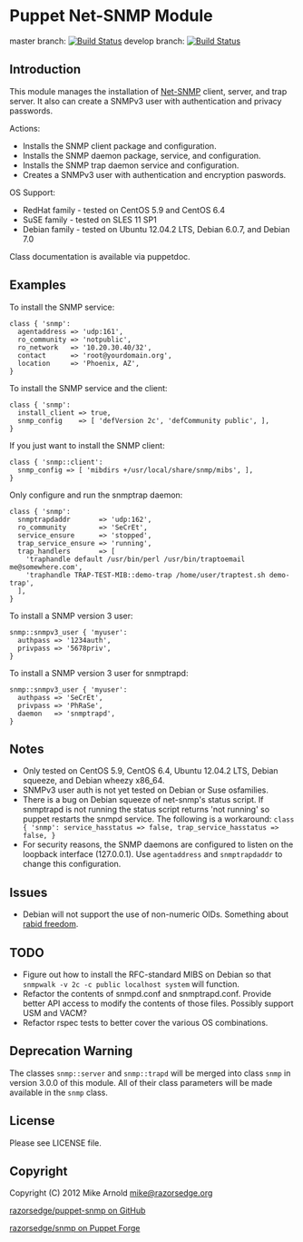 Puppet Net-SNMP Module
======================

master branch: [![Build Status](https://secure.travis-ci.org/razorsedge/puppet-snmp.png?branch=master)](http://travis-ci.org/razorsedge/puppet-snmp)
develop branch: [![Build Status](https://secure.travis-ci.org/razorsedge/puppet-snmp.png?branch=develop)](http://travis-ci.org/razorsedge/puppet-snmp)

Introduction
------------

This module manages the installation of [Net-SNMP](http://www.net-snmp.org/)
client, server, and trap server.  It also can create a SNMPv3 user with
authentication and privacy passwords.

Actions:

* Installs the SNMP client package and configuration.
* Installs the SNMP daemon package, service, and configuration.
* Installs the SNMP trap daemon service and configuration.
* Creates a SNMPv3 user with authentication and encryption paswords.

OS Support:

* RedHat family  - tested on CentOS 5.9 and CentOS 6.4
* SuSE family    - tested on SLES 11 SP1
* Debian family  - tested on Ubuntu 12.04.2 LTS, Debian 6.0.7, and Debian 7.0

Class documentation is available via puppetdoc.

Examples
--------

To install the SNMP service:

    class { 'snmp':
      agentaddress => 'udp:161',
      ro_community => 'notpublic',
      ro_network   => '10.20.30.40/32',
      contact      => 'root@yourdomain.org',
      location     => 'Phoenix, AZ',
    }

To install the SNMP service and the client:

    class { 'snmp':
      install_client => true,
      snmp_config    => [ 'defVersion 2c', 'defCommunity public', ],
    }

If you just want to install the SNMP client:

    class { 'snmp::client':
      snmp_config => [ 'mibdirs +/usr/local/share/snmp/mibs', ],
    }

Only configure and run the snmptrap daemon:

    class { 'snmp':
      snmptrapdaddr       => 'udp:162',
      ro_community        => 'SeCrEt',
      service_ensure      => 'stopped',
      trap_service_ensure => 'running',
      trap_handlers       => [
        'traphandle default /usr/bin/perl /usr/bin/traptoemail me@somewhere.com',
        'traphandle TRAP-TEST-MIB::demo-trap /home/user/traptest.sh demo-trap',
      ],
    }

To install a SNMP version 3 user:

    snmp::snmpv3_user { 'myuser':
      authpass => '1234auth',
      privpass => '5678priv',
    }

To install a SNMP version 3 user for snmptrapd:

    snmp::snmpv3_user { 'myuser':
      authpass => 'SeCrEt',
      privpass => 'PhRaSe',
      daemon   => 'snmptrapd',
    }

Notes
-----

* Only tested on CentOS 5.9, CentOS 6.4, Ubuntu 12.04.2 LTS, Debian squeeze, and
  Debian wheezy x86_64.
* SNMPv3 user auth is not yet tested on Debian or Suse osfamilies.
* There is a bug on Debian squeeze of net-snmp's status script. If snmptrapd is
  not running the status script returns 'not running' so puppet restarts the
  snmpd service. The following is a workaround: `class { 'snmp':
  service_hasstatus => false, trap_service_hasstatus => false, }`
* For security reasons, the SNMP daemons are configured to listen on the loopback
  interface (127.0.0.1).  Use `agentaddress` and `snmptrapdaddr` to change this
  configuration.

Issues
------

* Debian will not support the use of non-numeric OIDs.  Something about [rabid
  freedom](http://bugs.debian.org/cgi-bin/bugreport.cgi?bug=561578).

TODO
----

* Figure out how to install the RFC-standard MIBS on Debian so that `snmpwalk
  -v 2c -c public localhost system` will function.
* Refactor the contents of snmpd.conf and snmptrapd.conf.  Provide better API
  access to modify the contents of those files.  Possibly support USM and VACM?
* Refactor rspec tests to better cover the various OS combinations.

Deprecation Warning
-------------------

The classes `snmp::server` and `snmp::trapd` will be merged into class `snmp` in
version 3.0.0 of this module.  All of their class parameters will be made
available in the `snmp` class.

License
-------

Please see LICENSE file.

Copyright
---------

Copyright (C) 2012 Mike Arnold <mike@razorsedge.org>

[razorsedge/puppet-snmp on GitHub](https://github.com/razorsedge/puppet-snmp)

[razorsedge/snmp on Puppet Forge](http://forge.puppetlabs.com/razorsedge/snmp)

